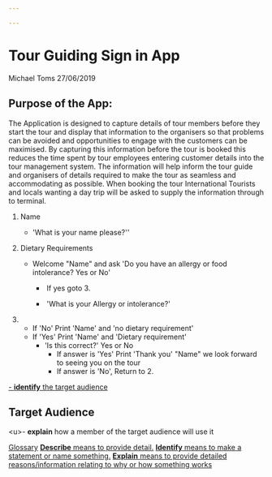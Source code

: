 ```yaml
---

---
```


# Tour Guiding Sign in App

Michael Toms 27/06/2019

## Purpose of the App:

The Application is designed to capture details of tour members before they start the tour and display that information to the organisers so that problems can be avoided and opportunities to engage with the customers can be maximised. By capturing this information before the tour is booked this reduces the time spent by tour employees entering customer details into the tour management system. The information will help inform the tour guide and organisers of details required to make the tour as seamless and accommodating as possible. When booking the tour International Tourists and locals wanting a day trip will be asked to supply the information through to terminal.

1. Name

   - 'What is your name please?''

2. Dietary Requirements

   - Welcome "Name" and ask 'Do you have an allergy or food intolerance? Yes or No'

     - ​	If yes goto 3.

     - ​	'What is your Allergy or intolerance?'

3. - If 'No' Print 'Name' and 'no dietary requirement'
   - If 'Yes' Print 'Name' and 'Dietary requirement'
     - 'Is this correct?' Yes or No
       - If answer is 'Yes' Print 'Thank you' "Name" we look forward to seeing you on the tour 
       - If answer is 'No', Return to 2.







  <u>\- **identify** the target audience</u> 

## Target Audience






\<u>- **explain** how a member of the target audience will use it</u>

<u>Glossary</u>
<u>**Describe** means to provide detail.</u>
<u>**Identify** means to make a statement or name something.</u>
<u>**Explain** means to provide detailed reasons/information relating to why or how something works</u>  